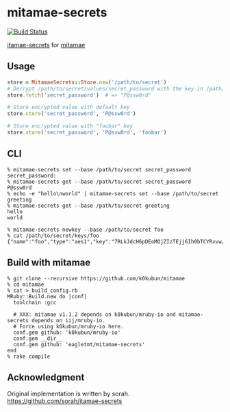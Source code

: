 # mitamae-secrets
[![Build Status](https://travis-ci.org/eagletmt/mitamae-secrets.svg?branch=master)](https://travis-ci.org/eagletmt/mitamae-secrets)

[itamae-secrets](https://github.com/sorah/itamae-secrets) for [mitamae](https://github.com/k0kubun/mitamae)

## Usage

```ruby
store = MitamaeSecrets::Store.new('/path/to/secret')
# Decrypt /path/to/secret/values/secret_password with the key in /path/to/secret/keys
store.fetch('secret_password')  # => "P@ssw0rd"

# Store encrypted value with default key
store.store('secret_password', 'P@ssw0rd')

# Store encrypted value with "foobar" key
store.store('secret_password', 'P@ssw0rd', 'foobar')
```

## CLI

```
% mitamae-secrets set --base /path/to/secret secret_password
secret_password: 
% mitamae-secrets get --base /path/to/secret secret_password
P@ssw0rd
% echo -e "hello\nworld" | mitamae-secrets set --base /path/to/secret greeting
% mitamae-secrets get --base /path/to/secret greeting
hello
world

% mitamae-secrets newkey --base /path/to/secret foo
% cat /path/to/secret/keys/foo
{"name":"foo","type":"aes1","key":"7RLkJdcH6pDEoMOjZIzTEjj6Ih0bTCYRxvw/zYknWrE=\n"}
```

## Build with mitamae

```
% git clone --recursive https://github.com/k0kubun/mitamae
% cd mitamae
% cat > build_config.rb
MRuby::Build.new do |conf|
  toolchain :gcc

  # XXX: mitamae v1.1.2 depends on k0kubun/mruby-io and mitamae-secrets depends on iij/mruby-io.
  # Force using k0kubun/mruby-io here.
  conf.gem github: 'k0kubun/mruby-io'
  conf.gem __dir__
  conf.gem github: 'eagletmt/mitamae-secrets'
end
% rake compile
```

## Acknowledgment
Original implementation is written by sorah.
https://github.com/sorah/itamae-secrets
